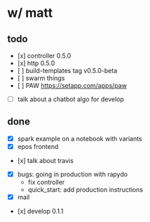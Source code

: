 
# w/ matt


## todo

- [x] controller 0.5.0
- [x] http 0.5.0
- [ ] build-templates tag v0.5.0-beta
- [ ] swarm things
- [ ] PAW https://setapp.com/apps/paw
- [ ] talk about a chatbot algo for develop


## done

- [x] spark example on a notebook with variants
- [x] epos frontend
- [x] talk about travis
- [x] bugs: going in production with rapydo
    + fix controller
    + quick_start: add production instructions
- [x] mail
- [x] develop 0.1.1

